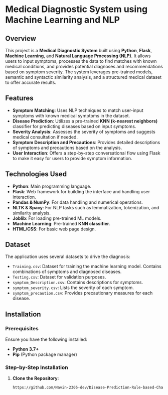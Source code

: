# Medical Diagnostic System using Machine Learning and NLP

## Overview

This project is a **Medical Diagnostic System** built using **Python**, **Flask**, **Machine Learning**, and **Natural Language Processing (NLP)**. It allows users to input symptoms, processes the data to find matches with known medical conditions, and provides potential diagnoses and recommendations based on symptom severity. The system leverages pre-trained models, semantic and syntactic similarity analysis, and a structured medical dataset to offer accurate results.

## Features

- **Symptom Matching**: Uses NLP techniques to match user-input symptoms with known medical symptoms in the dataset.
- **Disease Prediction**: Utilizes a pre-trained **KNN (k-nearest neighbors)** classifier for predicting diseases based on input symptoms.
- **Severity Analysis**: Assesses the severity of symptoms and suggests medical consultation if needed.
- **Symptom Description and Precautions**: Provides detailed descriptions of symptoms and precautions based on the analysis.
- **User Interaction**: Offers a step-by-step conversational flow using Flask to make it easy for users to provide symptom information.

## Technologies Used

- **Python**: Main programming language.
- **Flask**: Web framework for building the interface and handling user interaction.
- **Pandas & NumPy**: For data handling and numerical operations.
- **NLTK & Spacy**: For NLP tasks such as lemmatization, tokenization, and similarity analysis.
- **Joblib**: For loading pre-trained ML models.
- **Machine Learning**: Pre-trained **KNN classifier**.
- **HTML/CSS**: For basic web page design.

## Dataset

The application uses several datasets to drive the diagnosis:

- `Training.csv`: Dataset for training the machine learning model. Contains combinations of symptoms and diagnosed diseases.
- `Testing.csv`: Dataset for validation purposes.
- `symptom_Description.csv`: Contains descriptions for symptoms.
- `symptom_severity.csv`: Lists the severity of each symptom.
- `symptom_precaution.csv`: Provides precautionary measures for each disease.

## Installation

### Prerequisites

Ensure you have the following installed:

- **Python 3.7+**
- **Pip** (Python package manager)

### Step-by-Step Installation

1. **Clone the Repository**:
   
   ```bash
   https://github.com/Navin-2305-dev/Disease-Prediction-Rule-based-ChatBot.git
